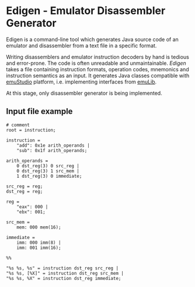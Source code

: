 Edigen - Emulator Disassembler Generator
========================================

Edigen is a command-line tool which generates Java source code of an emulator and disassembler from a text file in a specific format.

Writing disassemblers and emulator instruction decoders by hand is tedious and error-prone. The code is often unreadable and unmaintainable. *Edigen* takes a file containing instruction formats, operation codes, mnemonics and instruction semantics as an input. It generates Java classes compatible with [emuStudio](http://github.com/vbmacher/emuStudio) platform, i.e. implementing interfaces from [emuLib](http://github.com/vbmacher/emuLib).

At this stage, only disassembler generator is being implemented.

Input file example
------------------

	# comment
	root = instruction;

	instruction =
		"add": 0x1e arith_operands |
		"sub": 0x1f arith_operands;

	arith_operands =
		0 dst_reg(3) 0 src_reg |
		0 dst_reg(3) 1 src_mem |
		1 dst_reg(3) 0 immediate;

	src_reg = reg;
	dst_reg = reg;

	reg =
		"eax": 000 |
		"ebx": 001;

	src_mem = 
		mem: 000 mem(16);

	immediate =
		imm: 000 imm(8) |
		imm: 001 imm(16);

	%%

	"%s %s, %s" = instruction dst_reg src_reg |
	"%s %s, [%X]" = instruction dst_reg src_mem |
	"%s %s, %X" = instruction dst_reg immediate;